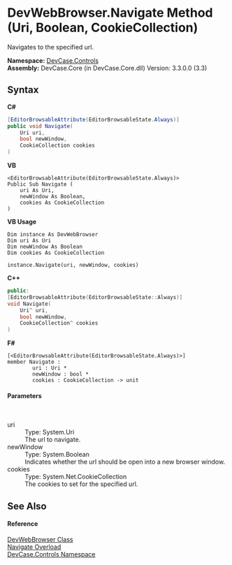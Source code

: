 # DevWebBrowser.Navigate Method (Uri, Boolean, CookieCollection)
 

Navigates to the specified url.

**Namespace:**&nbsp;<a href="N_DevCase_Controls">DevCase.Controls</a><br />**Assembly:**&nbsp;DevCase.Core (in DevCase.Core.dll) Version: 3.3.0.0 (3.3)

## Syntax

**C#**<br />
``` C#
[EditorBrowsableAttribute(EditorBrowsableState.Always)]
public void Navigate(
	Uri uri,
	bool newWindow,
	CookieCollection cookies
)
```

**VB**<br />
``` VB
<EditorBrowsableAttribute(EditorBrowsableState.Always)>
Public Sub Navigate ( 
	uri As Uri,
	newWindow As Boolean,
	cookies As CookieCollection
)
```

**VB Usage**<br />
``` VB Usage
Dim instance As DevWebBrowser
Dim uri As Uri
Dim newWindow As Boolean
Dim cookies As CookieCollection

instance.Navigate(uri, newWindow, cookies)
```

**C++**<br />
``` C++
public:
[EditorBrowsableAttribute(EditorBrowsableState::Always)]
void Navigate(
	Uri^ uri, 
	bool newWindow, 
	CookieCollection^ cookies
)
```

**F#**<br />
``` F#
[<EditorBrowsableAttribute(EditorBrowsableState.Always)>]
member Navigate : 
        uri : Uri * 
        newWindow : bool * 
        cookies : CookieCollection -> unit 

```


#### Parameters
&nbsp;<dl><dt>uri</dt><dd>Type: System.Uri<br />The url to navigate.</dd><dt>newWindow</dt><dd>Type: System.Boolean<br />Indicates whether the url should be open into a new browser window.</dd><dt>cookies</dt><dd>Type: System.Net.CookieCollection<br />The cookies to set for the specified url.</dd></dl>

## See Also


#### Reference
<a href="T_DevCase_Controls_DevWebBrowser">DevWebBrowser Class</a><br /><a href="Overload_DevCase_Controls_DevWebBrowser_Navigate">Navigate Overload</a><br /><a href="N_DevCase_Controls">DevCase.Controls Namespace</a><br />